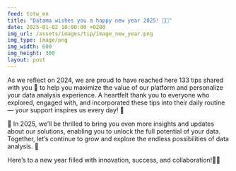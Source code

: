```yaml
---
feed: totw_en
title: "Datama wishes you a happy new year 2025! 🎇🎊"
date: 2025-01-02 10:00:00 +0200
img_url: /assets/images/tip/image_new_year.png
img_type: image/png
img_width: 600
img_height: 300
layout: post
---
```


As we reflect on 2024, we are proud to have reached here 133 tips shared with you 🌟 to help you maximize the value of our platform and personalize your data analysis experience. A heartfelt thank you to everyone who explored, engaged with, and incorporated these tips into their daily routine — your support inspires us every day! 💖  

🎯 In 2025, we’ll be thrilled to bring you even more insights and updates about our solutions, enabling you to unlock the full potential of your data. Together, let’s continue to grow and explore the endless possibilities of data analysis. 🚀  

Here’s to a new year filled with innovation, success, and collaboration!🥂✨  
